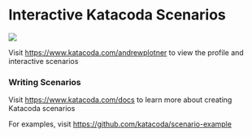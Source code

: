 # Interactive Katacoda Scenarios

[![](http://shields.katacoda.com/katacoda/andrewplotner/count.svg)](https://www.katacoda.com/andrewplotner "Get your profile on Katacoda.com")

Visit https://www.katacoda.com/andrewplotner to view the profile and interactive scenarios

### Writing Scenarios
Visit https://www.katacoda.com/docs to learn more about creating Katacoda scenarios

For examples, visit https://github.com/katacoda/scenario-example
